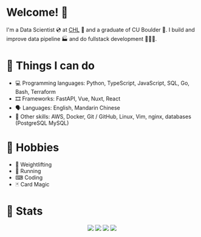 # Welcome! 👋

I'm a Data Scientist 💿 at [CHL](https://www.erdc.usace.army.mil/Locations/CHL/) 🌊 and a graduate of CU Boulder 🦬. I build and improve data pipeline 🏭 and do fullstack development 👨🏼‍💻.

# 🔨 Things I can do

- 💻 Programming languages: Python, TypeScript, JavaScript, SQL, Go, Bash, Terraform
- 🎞 Frameworks: FastAPI, Vue, Nuxt, React
- 🗣 Languages: English, Mandarin Chinese
- 🤹 Other skills: AWS, Docker, Git / GitHub, Linux, Vim, nginx, databases (PostgreSQL MySQL)

# 🧮 Hobbies

- 💪 Weightlifting
- 👟 Running
- ⌨ Coding
- 🃏 Card Magic

# 🌟 Stats

<p align="center">
    <img src="https://github-readme-stats.vercel.app/api?username=Vin-Cento&show_icons=true&theme=tokyonight&hide_rank=true&layout=compact"/>
    <img src="https://streak-stats.demolab.com/?user=Vin-Cento&theme=tokyonight"/>
    <img src="https://github-readme-stats.vercel.app/api/top-langs/?username=Vin-Cento&theme=tokyonight&layout=compact"/>
    <img src="https://leetcard.jacoblin.cool/Vincent679?theme=nord"/>
</p>
